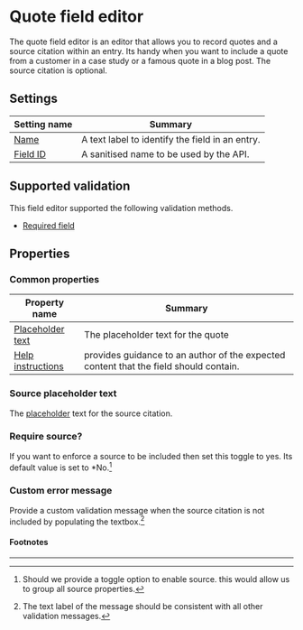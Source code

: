 # Quote field editor
The quote field editor is an editor that allows you to record quotes and a source citation within an entry. Its handy when you want to include a quote from a customer in a case study or a famous quote in a blog post. The source citation is optional. 

## Settings
| Setting name | Summary|
| ---| --- |
| [Name](/content-types/field-editors/field-settings.md#name) | A text label to identify the field in an entry.|
| [Field ID](/content-types/field-editors/field-settings.md#field-id) | A sanitised name to be used by the API. |

## Supported validation
This field editor supported the following validation methods.

- [Required field](/content-types/validation/required-validation.md)

## Properties

### Common properties
| Property name | Summary|
| ---| --- |
| [Placeholder text](/content-types/field-editors/field-properties.md#placeholder-text) | The placeholder text for the quote |
| [Help instructions](/content-types/field-editors/field-properties.md#help-instructions) |  provides guidance to an author of the expected content that the field should contain. |

### Source placeholder text
The [placeholder](/content-types/field-editors/field-properties.md#placeholder-text) text for the source citation.

### Require source?
If you want to enforce a source to be included then set this toggle to yes. Its default value is set to *No.[^1]

### Custom error message
Provide a custom validation message when the source citation is not included by populating the textbox.[^2]

#### Footnotes

---
[^1]: Should we provide a toggle option to enable source. this would allow us to group all source properties.
[^2]: The text label of the message should be consistent with all other validation messages.